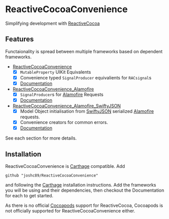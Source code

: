 # ReactiveCocoaConvenience

Simplifying development with [ReactiveCocoa]

## Features

Functaionality is spread between multiple frameworks based on dependent frameworks.

* [ReactiveCocoaConvenience](ReadMe-ReactiveCocoaConvenience.md)
  * [x] `MutableProperty` UIKit Equivalents
  * [x] Convenience typed `SignalProducer` equivalients for `RACsignal`s
  * [x] [Documentation](http://joshc89.github.io/ReactiveCocoaConvenience/ReactiveCocoaConvenience/index.html)
* [ReactiveCocoaConvenience_Alamofire](ReadMe-ReactiveCocoaConvenience-Alamofire.md)
  * [x] `SignalProducer`s for [Alamofire] Requests
  * [x] [Documentation](http://joshc89.github.io/ReactiveCocoaConvenience/ReactiveCocoaConvenience-Alamofire/index.html)
* [ReactiveCocoaConvenience_Alamofire_SwiftyJSON](ReadMe-ReactiveCocoaConvenience-Alamofire-SwiftyJSON.md)
  * [x] Model Object initialisation from [SwiftyJSON] serialized [Alamofire] requests.
  * [x] Convenience creators for common errors.
  * [x] [Documentation](http://joshc89.github.io/ReactiveCocoaConvenience/ReactiveCocoaConvenience-Alamofire-SwiftyJSON/index.html)

See each section for more details.

## Installation

ReactiveCocoaConvenience is [Carthage] compatible. Add

	github "joshc89/ReactiveCocoaConvenience"

and following the [Carthage] installation instructions. Add the frameworks you will be using and their dependencies, then checkout the Documentation for each to get started.

As there is no official [Cocoapods](https://cocoapods.org) support for ReactiveCocoa, Cocoapods is not officially supported for ReactiveCocoaConvenience either.

[ReactiveCocoa]: https://github.com/ReactiveCocoa/ReactiveCocoa
[Alamofire]: https://github.com/Alamofire/Alamofire
[SwiftyJSON]: https://github.com/SwiftyJSON/SwiftyJSON
[Carthage]: https://github.com/Carthage/Carthage
[Cocoapods]: https://cocoapods.org